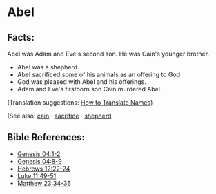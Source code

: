 # Abel  #

## Facts: ##

Abel was Adam and Eve's second son. He was Cain's younger brother.

 * Abel was a shepherd.
 * Abel sacrificed some of his animals as an offering to God.
 * God was pleased with Abel and his offerings.
 * Adam and Eve's firstborn son Cain murdered Abel.

(Translation suggestions: [How to Translate Names](https://git.door43.org/Door43/en-ta-translate-vol1/src/master/content/translate_names.md)) 

(See also: [cain](../other/cain.md) **·** [sacrifice](../other/sacrifice.md) **·** [shepherd](../other/shepherd.md)

## Bible References: ##

* [Genesis 04:1-2](https://door43.org/en/bible/notes/gen/04/01)
* [Genesis 04:8-9](https://door43.org/en/bible/notes/gen/04/08)
* [Hebrews 12:22-24](https://door43.org/en/bible/notes/heb/12/22)
* [Luke 11:49-51](https://door43.org/en/bible/notes/luk/11/49)
* [Matthew 23:34-36](https://door43.org/en/bible/notes/mat/23/34)

